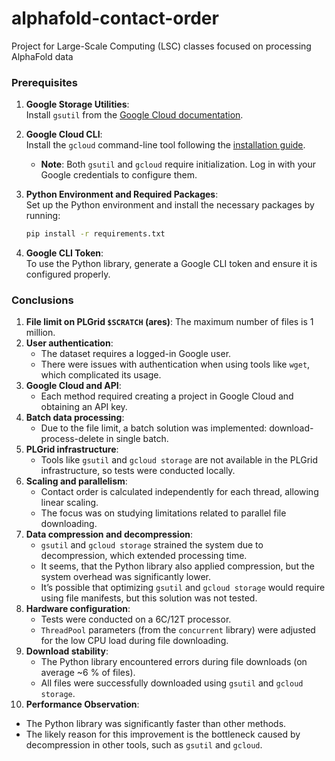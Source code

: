 # alphafold-contact-order

Project for Large-Scale Computing (LSC) classes focused on processing AlphaFold data

### Prerequisites

1. **Google Storage Utilities**:  
   Install `gsutil` from the [Google Cloud documentation](https://cloud.google.com/storage/docs/gsutil_install).

2. **Google Cloud CLI**:  
   Install the `gcloud` command-line tool following the [installation guide](https://cloud.google.com/sdk/docs/install).  
   - **Note**: Both `gsutil` and `gcloud` require initialization. Log in with your Google credentials to configure them.

3. **Python Environment and Required Packages**:  
   Set up the Python environment and install the necessary packages by running:  
   ```bash
   pip install -r requirements.txt
   ```

4. **Google CLI Token**:  
   To use the Python library, generate a Google CLI token and ensure it is configured properly.


### Conclusions

1. **File limit on PLGrid `$SCRATCH` (ares)**: The maximum number of files is 1 million.  
2. **User authentication**:  
   - The dataset requires a logged-in Google user.  
   - There were issues with authentication when using tools like `wget`, which complicated its usage.  
3. **Google Cloud and API**:  
   - Each method required creating a project in Google Cloud and obtaining an API key.  
4. **Batch data processing**:  
   - Due to the file limit, a batch solution was implemented: download-process-delete in single batch.  
5. **PLGrid infrastructure**:  
   - Tools like `gsutil` and `gcloud storage` are not available in the PLGrid infrastructure, so tests were conducted locally.  
6. **Scaling and parallelism**:  
   - Contact order is calculated independently for each thread, allowing linear scaling.  
   - The focus was on studying limitations related to parallel file downloading.  
7. **Data compression and decompression**:  
   - `gsutil` and `gcloud storage` strained the system due to decompression, which extended processing time.  
   - It seems, that the Python library also applied compression, but the system overhead was significantly lower.  
   - It’s possible that optimizing `gsutil` and `gcloud storage` would require using file manifests, but this solution was not tested.  
8. **Hardware configuration**:  
   - Tests were conducted on a 6C/12T processor.  
   - `ThreadPool` parameters (from the `concurrent` library) were adjusted for the low CPU load during file downloading.  
9. **Download stability**:  
   - The Python library encountered errors during file downloads (on average ~6 % of files).  
   - All files were successfully downloaded using `gsutil` and `gcloud storage`.
10. **Performance Observation**:  
   - The Python library was significantly faster than other methods.  
   - The likely reason for this improvement is the bottleneck caused by decompression in other tools, such as `gsutil` and `gcloud`.